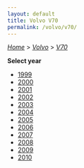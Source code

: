 ```yaml
---
layout: default
title: Volvo V70
permalink: /volvo/v70/
---
```

[*Home*](/) > [*Volvo*](/volvo/) > [*V70*](/volvo/v70/)

**Select year**

- [1999](/volvo/v70/1999/)
- [2000](/volvo/v70/2000/)
- [2001](/volvo/v70/2001/)
- [2002](/volvo/v70/2002/)
- [2003](/volvo/v70/2003/)
- [2004](/volvo/v70/2004/)
- [2005](/volvo/v70/2005/)
- [2006](/volvo/v70/2006/)
- [2007](/volvo/v70/2007/)
- [2008](/volvo/v70/2008/)
- [2009](/volvo/v70/2009/)
- [2010](/volvo/v70/2010/)